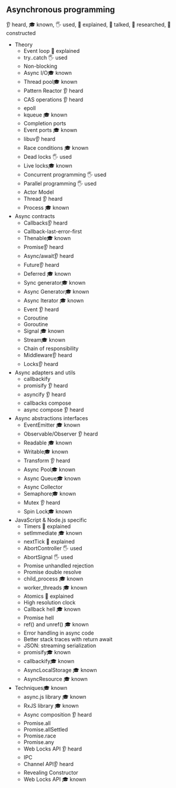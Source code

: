 ## Asynchronous programming
👂 heard, 🎓 known, 🖐️ used, 🙋 explained, 📢 talked, 🔬 researched, 🚀 constructed

- Theory
  - Event loop 🙋 explained
  - try..catch 🖐️ used
  - Non-blocking
  - Async I/O🎓 known
  - Thread pool🎓 known
  - Pattern Reactor 👂 heard
  - CAS operations 👂 heard
  - epoll
  - kqueue 🎓 known
  - Completion ports
  - Event ports 🎓 known
  - libuv👂 heard
  - Race conditions 🎓 known
  - Dead locks 🖐️ used
  - Live locks🎓 known
  - Concurrent programming 🖐️ used
  - Parallel programming 🖐️ used
  - Actor Model
  - Thread 👂 heard
  - Process  🎓 known
- Async contracts
  - Callbacks👂 heard
  - Callback-last-error-first
  - Thenable🎓 known
  - Promise👂 heard
  - Async/await👂 heard
  - Future👂 heard
  - Deferred 🎓 known
  - Sync generator🎓 known
  - Async Generator🎓 known
  - Async Iterator 🎓 known
  - Event 👂 heard
  - Coroutine
  - Goroutine
  - Signal 🎓 known
  - Stream🎓 known
  - Chain of responsibility
  - Middleware👂 heard
  - Locks👂 heard
- Async adapters and utils
  - callbackify
  - promisify 👂 heard
  - asyncify 👂 heard
  - callbacks compose
  - async compose 👂 heard
- Async abstractions interfaces
  - EventEmitter 🎓 known
  - Observable/Observer 👂 heard
  - Readable 🎓 known
  - Writable🎓 known
  - Transform 👂 heard
  - Async Pool🎓 known
  - Async Queue🎓 known
  - Async Collector
  - Semaphore🎓 known
  - Mutex 👂 heard
  - Spin Lock🎓 known
- JavaScript & Node.js specific
  - Timers 🙋 explained
  - setImmediate 🎓 known
  - nextTick 🙋 explained
  - AbortController 🖐️ used
  - AbortSignal 🖐️ used
  - Promise unhandled rejection
  - Promise double resolve
  - child_process 🎓 known
  - worker_threads 🎓 known
  - Atomics 🙋 explained
  - High resolution clock
  - Callback hell 🎓 known
  - Promise hell
  - ref() and unref() 🎓 known
  - Error handling in async code
  - Better stack traces with return await
  - JSON: streaming serialization
  - promisify🎓 known
  - callbackify🎓 known
  - AsyncLocalStorage 🎓 known
  - AsyncResource 🎓 known
- Techniques🎓 known
  - async.js library 🎓 known
  - RxJS library 🎓 known
  - Async composition 👂 heard
  - Promise.all 
  - Promise.allSettled 
  - Promise.race 
  - Promise.any 
  - Web Locks API 👂 heard
  - IPC
  - Channel API👂 heard
  - Revealing Constructor
  - Web Locks API 🎓 known
